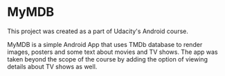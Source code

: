 # MyMDB

This project was created as a part of Udacity's Android course.

MyMDB is a simple Android App that uses TMDb database to render images, posters and some text about movies and TV shows. 
The app was taken beyond the scope of the course by adding the option of viewing details about TV shows as well.
